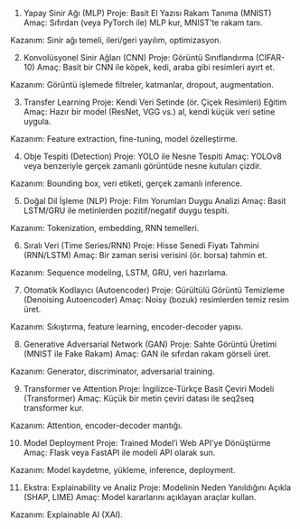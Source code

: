 1. Yapay Sinir Ağı (MLP)
Proje: Basit El Yazısı Rakam Tanıma (MNIST)
Amaç: Sıfırdan (veya PyTorch ile) MLP kur, MNIST’te rakam tanı.

Kazanım: Sinir ağı temeli, ileri/geri yayılım, optimizasyon.

2. Konvolüsyonel Sinir Ağları (CNN)
Proje: Görüntü Sınıflandırma (CIFAR-10)
Amaç: Basit bir CNN ile köpek, kedi, araba gibi resimleri ayırt et.

Kazanım: Görüntü işlemede filtreler, katmanlar, dropout, augmentation.

3. Transfer Learning
Proje: Kendi Veri Setinde (ör. Çiçek Resimleri) Eğitim
Amaç: Hazır bir model (ResNet, VGG vs.) al, kendi küçük veri setine uygula.

Kazanım: Feature extraction, fine-tuning, model özelleştirme.

4. Obje Tespiti (Detection)
Proje: YOLO ile Nesne Tespiti
Amaç: YOLOv8 veya benzeriyle gerçek zamanlı görüntüde nesne kutuları çizdir.

Kazanım: Bounding box, veri etiketi, gerçek zamanlı inference.

5. Doğal Dil İşleme (NLP)
Proje: Film Yorumları Duygu Analizi
Amaç: Basit LSTM/GRU ile metinlerden pozitif/negatif duygu tespiti.

Kazanım: Tokenization, embedding, RNN temelleri.

6. Sıralı Veri (Time Series/RNN)
Proje: Hisse Senedi Fiyatı Tahmini (RNN/LSTM)
Amaç: Bir zaman serisi verisini (ör. borsa) tahmin et.

Kazanım: Sequence modeling, LSTM, GRU, veri hazırlama.

7. Otomatik Kodlayıcı (Autoencoder)
Proje: Gürültülü Görüntü Temizleme (Denoising Autoencoder)
Amaç: Noisy (bozuk) resimlerden temiz resim üret.

Kazanım: Sıkıştırma, feature learning, encoder-decoder yapısı.

8. Generative Adversarial Network (GAN)
Proje: Sahte Görüntü Üretimi (MNIST ile Fake Rakam)
Amaç: GAN ile sıfırdan rakam görseli üret.

Kazanım: Generator, discriminator, adversarial training.

9. Transformer ve Attention
Proje: İngilizce-Türkçe Basit Çeviri Modeli (Transformer)
Amaç: Küçük bir metin çeviri datası ile seq2seq transformer kur.

Kazanım: Attention, encoder-decoder mantığı.

10. Model Deployment
Proje: Trained Model’i Web API’ye Dönüştürme
Amaç: Flask veya FastAPI ile modeli API olarak sun.

Kazanım: Model kaydetme, yükleme, inference, deployment.

11. Ekstra: Explainability ve Analiz
Proje: Modelinin Neden Yanıldığını Açıkla (SHAP, LIME)
Amaç: Model kararlarını açıklayan araçlar kullan.

Kazanım: Explainable AI (XAI).
